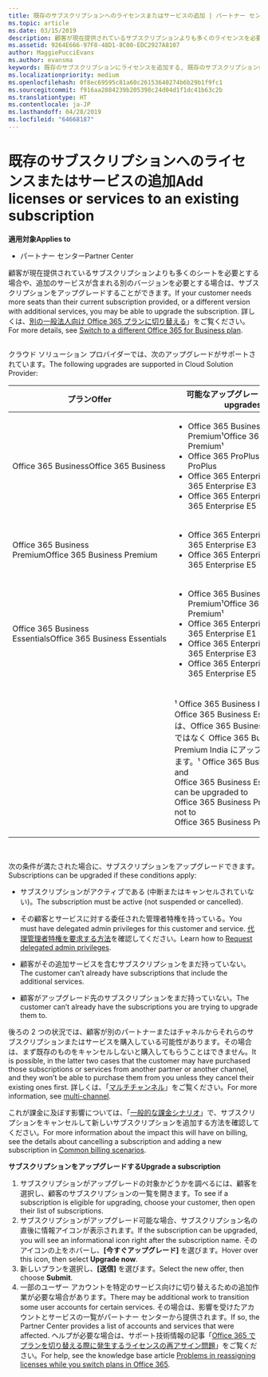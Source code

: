 ```yaml
---
title: 既存のサブスクリプションへのライセンスまたはサービスの追加 | パートナー センター
ms.topic: article
ms.date: 03/15/2019
description: 顧客が現在提供されているサブスクリプションよりも多くのライセンスを必要とする場合や、追加のサービスが含まれる別のバージョンを必要とする場合は、サブスクリプションをアップグレードすることができます。
ms.assetid: 9264E666-97F8-48D1-8C00-EDC2927A8107
author: MaggiePucciEvans
ms.author: evansma
keywords: 既存のサブスクリプションにライセンスを追加する, 既存のサブスクリプションにシートを追加する, サブスクリプションを変更する, サブスクリプションの変更, 顧客のライセンスを追加購入する
ms.localizationpriority: medium
ms.openlocfilehash: 0f8ec69595c81a60c26153640274b6b29b1f9fc1
ms.sourcegitcommit: f916aa2884239b205398c24d04d1f1dc41b63c2b
ms.translationtype: HT
ms.contentlocale: ja-JP
ms.lasthandoff: 04/28/2019
ms.locfileid: "64668187"
---
```

# <a name="add-licenses-or-services-to-an-existing-subscription"></a><span data-ttu-id="6a766-104">既存のサブスクリプションへのライセンスまたはサービスの追加</span><span class="sxs-lookup"><span data-stu-id="6a766-104">Add licenses or services to an existing subscription</span></span>

<span data-ttu-id="6a766-105">**適用対象**</span><span class="sxs-lookup"><span data-stu-id="6a766-105">**Applies to**</span></span>

-  <span data-ttu-id="6a766-106">パートナー センター</span><span class="sxs-lookup"><span data-stu-id="6a766-106">Partner Center</span></span>

<span data-ttu-id="6a766-107">顧客が現在提供されているサブスクリプションよりも多くのシートを必要とする場合や、追加のサービスが含まれる別のバージョンを必要とする場合は、サブスクリプションをアップグレードすることができます。</span><span class="sxs-lookup"><span data-stu-id="6a766-107">If your customer needs more seats than their current subscription provided, or a different version with additional services, you may be able to upgrade the subscription.</span></span> <span data-ttu-id="6a766-108">詳しくは、[別の一般法人向け Office 365 プランに切り替える](https://go.microsoft.com/fwlink/p/?LinkId=723577)」をご覧ください。</span><span class="sxs-lookup"><span data-stu-id="6a766-108">For more details, see [Switch to a different Office 365 for Business plan](https://go.microsoft.com/fwlink/p/?LinkId=723577).</span></span>

## <a href="" id="upgradesubscription"></a>


<span data-ttu-id="6a766-109">クラウド ソリューション プロバイダーでは、次のアップグレードがサポートされています。</span><span class="sxs-lookup"><span data-stu-id="6a766-109">The following upgrades are supported in Cloud Solution Provider:</span></span>

<table>
<colgroup>
<col width="50%" />
<col width="50%" />
</colgroup>
<thead>
<tr class="header">
<th><span data-ttu-id="6a766-110">プラン</span><span class="sxs-lookup"><span data-stu-id="6a766-110">Offer</span></span></th>
<th><span data-ttu-id="6a766-111">可能なアップグレード</span><span class="sxs-lookup"><span data-stu-id="6a766-111">Possible upgrades</span></span></th>
</tr>
</thead>
<tbody>
<tr class="odd">
<td><span data-ttu-id="6a766-112">Office 365 Business</span><span class="sxs-lookup"><span data-stu-id="6a766-112">Office 365 Business</span></span></td>
<td><ul>
<li><span data-ttu-id="6a766-113">Office 365 Business Premium¹</span><span class="sxs-lookup"><span data-stu-id="6a766-113">Office 365 Business Premium¹</span></span></li>
<li><span data-ttu-id="6a766-114">Office 365 ProPlus</span><span class="sxs-lookup"><span data-stu-id="6a766-114">Office 365 ProPlus</span></span></li>
<li><span data-ttu-id="6a766-115">Office 365 Enterprise E3</span><span class="sxs-lookup"><span data-stu-id="6a766-115">Office 365 Enterprise E3</span></span></li>
<li><span data-ttu-id="6a766-116">Office 365 Enterprise E5</span><span class="sxs-lookup"><span data-stu-id="6a766-116">Office 365 Enterprise E5</span></span></li>
</ul></td>
</tr>
<tr class="even">
<td><span data-ttu-id="6a766-117">Office 365 Business Premium</span><span class="sxs-lookup"><span data-stu-id="6a766-117">Office 365 Business Premium</span></span></td>
<td><ul>
<li><span data-ttu-id="6a766-118">Office 365 Enterprise E3</span><span class="sxs-lookup"><span data-stu-id="6a766-118">Office 365 Enterprise E3</span></span></li>
<li><span data-ttu-id="6a766-119">Office 365 Enterprise E5</span><span class="sxs-lookup"><span data-stu-id="6a766-119">Office 365 Enterprise E5</span></span></li>
</ul></td>
</tr>
<tr class="odd">
<td><span data-ttu-id="6a766-120">Office 365 Business Essentials</span><span class="sxs-lookup"><span data-stu-id="6a766-120">Office 365 Business Essentials</span></span></td>
<td><ul>
<li><span data-ttu-id="6a766-121">Office 365 Business Premium¹</span><span class="sxs-lookup"><span data-stu-id="6a766-121">Office 365 Business Premium¹</span></span></li>
<li><span data-ttu-id="6a766-122">Office 365 Enterprise E1</span><span class="sxs-lookup"><span data-stu-id="6a766-122">Office 365 Enterprise E1</span></span></li>
<li><span data-ttu-id="6a766-123">Office 365 Enterprise E3</span><span class="sxs-lookup"><span data-stu-id="6a766-123">Office 365 Enterprise E3</span></span></li>
<li><span data-ttu-id="6a766-124">Office 365 Enterprise E5</span><span class="sxs-lookup"><span data-stu-id="6a766-124">Office 365 Enterprise E5</span></span></li>
</ul></td>
</tr>
<tr class="even">
<td></td>
<td><p><span data-ttu-id="6a766-125">¹ Office 365 Business India および Office 365 Business Essentials India は、Office 365 Business Premium ではなく Office 365 Business Premium India にアップグレードできます。</span><span class="sxs-lookup"><span data-stu-id="6a766-125">¹ Office 365 Business India and Office 365 Business Essentials India can be upgraded to Office 365 Business Premium India, not to Office 365 Business Premium.</span></span></p></td>
</tr>
</tbody>
</table>

 

<span data-ttu-id="6a766-126">次の条件が満たされた場合に、サブスクリプションをアップグレードできます。</span><span class="sxs-lookup"><span data-stu-id="6a766-126">Subscriptions can be upgraded if these conditions apply:</span></span>

-   <span data-ttu-id="6a766-127">サブスクリプションがアクティブである (中断またはキャンセルされていない)。</span><span class="sxs-lookup"><span data-stu-id="6a766-127">The subscription must be active (not suspended or cancelled).</span></span>

-   <span data-ttu-id="6a766-128">その顧客とサービスに対する委任された管理者特権を持っている。</span><span class="sxs-lookup"><span data-stu-id="6a766-128">You must have delegated admin privileges for this customer and service.</span></span> <span data-ttu-id="6a766-129">[代理管理者特権を要求する方法](request-a-relationship-with-a-customer.md)を確認してください。</span><span class="sxs-lookup"><span data-stu-id="6a766-129">Learn how to [Request delegated admin privileges](request-a-relationship-with-a-customer.md).</span></span>

-   <span data-ttu-id="6a766-130">顧客がその追加サービスを含むサブスクリプションをまだ持っていない。</span><span class="sxs-lookup"><span data-stu-id="6a766-130">The customer can’t already have subscriptions that include the additional services.</span></span>

-   <span data-ttu-id="6a766-131">顧客がアップグレード先のサブスクリプションをまだ持っていない。</span><span class="sxs-lookup"><span data-stu-id="6a766-131">The customer can’t already have the subscriptions you are trying to upgrade them to.</span></span>

<span data-ttu-id="6a766-132">後ろの 2 つの状況では、顧客が別のパートナーまたはチャネルからそれらのサブスクリプションまたはサービスを購入している可能性があります。その場合は、まず既存のものをキャンセルしないと購入してもらうことはできません。</span><span class="sxs-lookup"><span data-stu-id="6a766-132">It is possible, in the latter two cases that the customer may have purchased those subscriptions or services from another partner or another channel, and they won’t be able to purchase them from you unless they cancel their existing ones first.</span></span> <span data-ttu-id="6a766-133">詳しくは、「[マルチチャンネル](multichannel.md)」をご覧ください。</span><span class="sxs-lookup"><span data-stu-id="6a766-133">For more information, see [multi-channel](multichannel.md).</span></span>

<span data-ttu-id="6a766-134">これが課金に及ぼす影響については、「[一般的な課金シナリオ](common-billing-scenarios.md)」で、サブスクリプションをキャンセルして新しいサブスクリプションを追加する方法を確認してください。</span><span class="sxs-lookup"><span data-stu-id="6a766-134">For more information about the impact this will have on billing, see the details about cancelling a subscription and adding a new subscription in [Common billing scenarios](common-billing-scenarios.md).</span></span>

<span data-ttu-id="6a766-135">**サブスクリプションをアップグレードする**</span><span class="sxs-lookup"><span data-stu-id="6a766-135">**Upgrade a subscription**</span></span>

1.  <span data-ttu-id="6a766-136">サブスクリプションがアップグレードの対象かどうかを調べるには、顧客を選択し、顧客のサブスクリプションの一覧を開きます。</span><span class="sxs-lookup"><span data-stu-id="6a766-136">To see if a subscription is eligible for upgrading, choose your customer, then open their list of subscriptions.</span></span>
2.  <span data-ttu-id="6a766-137">サブスクリプションがアップグレード可能な場合、サブスクリプション名の直後に情報アイコンが表示されます。</span><span class="sxs-lookup"><span data-stu-id="6a766-137">If the subscription can be upgraded, you will see an informational icon right after the subscription name.</span></span> <span data-ttu-id="6a766-138">そのアイコンの上をホバーし、**[今すぐアップグレード]** を選びます。</span><span class="sxs-lookup"><span data-stu-id="6a766-138">Hover over this icon, then select **Upgrade now**.</span></span>
3.  <span data-ttu-id="6a766-139">新しいプランを選択し、**[送信]** を選びます。</span><span class="sxs-lookup"><span data-stu-id="6a766-139">Select the new offer, then choose **Submit**.</span></span>
4.  <span data-ttu-id="6a766-140">一部のユーザー アカウントを特定のサービス向けに切り替えるための追加作業が必要な場合があります。</span><span class="sxs-lookup"><span data-stu-id="6a766-140">There may be additional work to transition some user accounts for certain services.</span></span> <span data-ttu-id="6a766-141">その場合は、影響を受けたアカウントとサービスの一覧がパートナー センターから提供されます。</span><span class="sxs-lookup"><span data-stu-id="6a766-141">If so, the Partner Center provides a list of accounts and services that were affected.</span></span> <span data-ttu-id="6a766-142">ヘルプが必要な場合は、サポート技術情報の記事「[Office 365 でプランを切り替える際に発生するライセンスの再アサイン問題](https://go.microsoft.com/fwlink/p/?LinkId=723576)」をご覧ください。</span><span class="sxs-lookup"><span data-stu-id="6a766-142">For help, see the knowledge base article [Problems in reassigning licenses while you switch plans in Office 365](https://go.microsoft.com/fwlink/p/?LinkId=723576).</span></span>

 

 



